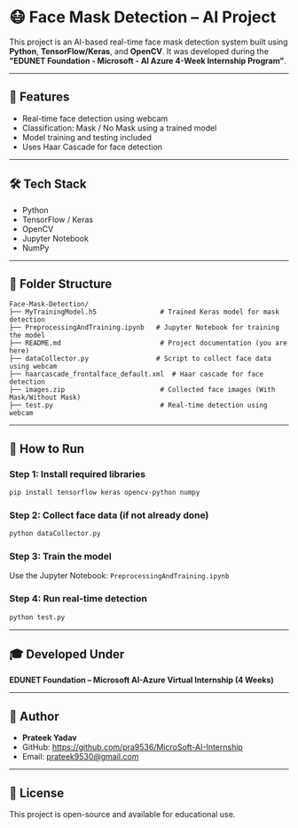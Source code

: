 
# 😷 Face Mask Detection – AI Project

This project is an AI-based real-time face mask detection system built using **Python**, **TensorFlow/Keras**, and **OpenCV**. It was developed during the **"EDUNET Foundation - Microsoft - AI Azure 4-Week Internship Program"**.

---

## 📌 Features

- Real-time face detection using webcam
- Classification: Mask / No Mask using a trained model
- Model training and testing included
- Uses Haar Cascade for face detection

---

## 🛠️ Tech Stack

- Python
- TensorFlow / Keras
- OpenCV
- Jupyter Notebook
- NumPy

---

## 📂 Folder Structure

```
Face-Mask-Detection/
├── MyTrainingModel.h5                # Trained Keras model for mask detection
├── PreprocessingAndTraining.ipynb   # Jupyter Notebook for training the model
├── README.md                         # Project documentation (you are here)
├── dataCollector.py                 # Script to collect face data using webcam
├── haarcascade_frontalface_default.xml  # Haar cascade for face detection
├── images.zip                        # Collected face images (With Mask/Without Mask)
├── test.py                           # Real-time detection using webcam
```

---

## 🚀 How to Run

### Step 1: Install required libraries

```bash
pip install tensorflow keras opencv-python numpy
```

### Step 2: Collect face data (if not already done)

```bash
python dataCollector.py
```

### Step 3: Train the model

Use the Jupyter Notebook: `PreprocessingAndTraining.ipynb`

### Step 4: Run real-time detection

```bash
python test.py
```

---

## 🎓 Developed Under

**EDUNET Foundation – Microsoft AI-Azure Virtual Internship (4 Weeks)**

---

## 👤 Author

- **Prateek Yadav**
- GitHub: https://github.com/pra9536/MicroSoft-AI-Internship
- Email:  prateek9530@gmail.com

---

## 📘 License

This project is open-source and available for educational use.

